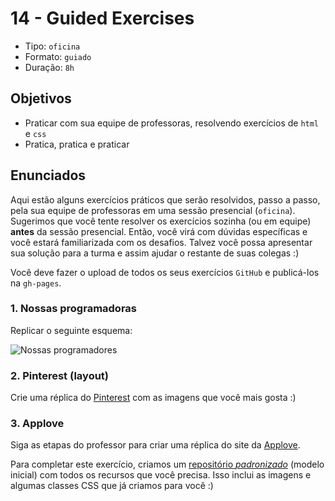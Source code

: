 # 14 - Guided Exercises

* Tipo: `oficina`
* Formato: `guiado`
* Duração: `8h`

## Objetivos

* Praticar com sua equipe de professoras, resolvendo exercícios de `html` e `css`
* Pratica, pratica e praticar

## Enunciados

Aqui estão alguns exercícios práticos que serão resolvidos, passo a passo, pela sua equipe de professoras em uma sessão presencial \(`oficina`\). Sugerimos que você tente resolver os exercícios sozinha \(ou em equipe\) **antes** da sessão presencial. Então, você virá com dúvidas específicas e você estará familiarizada com os desafios. Talvez você possa apresentar sua solução para a turma e assim ajudar o restante de suas colegas :\)

Você deve fazer o upload de todos os seus exercícios `GitHub` e publicá-los na `gh-pages`.

### 1. Nossas programadoras

Replicar o seguinte esquema:

![Nossas programadores](https://github.com/Laboratoria/curricula-js/raw/632783f957accef3442934c87cecd254a202f2db/03-interactive-site/00-html-and-css/09-guided-exercises/img-nuestras-coders.png?raw=true)

### 2. Pinterest \(layout\)

Crie uma réplica do [Pinterest](https://laboratoria.github.io/pinterestify/) com as imagens que você mais gosta :\)

### 3. Applove

Siga as etapas do professor para criar uma réplica do site da [Applove](https://fotos.subefotos.com/1edc0aab51f1d624da4a24ab86129d87o.png).

Para completar este exercício, criamos um [repositório _padronizado_](https://github.com/Laboratoria/AppLove) \(modelo inicial\) com todos os recursos que você precisa. Isso inclui as imagens e algumas classes CSS que já criamos para você :\)

